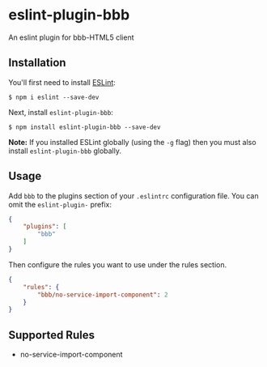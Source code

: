 # eslint-plugin-bbb

An eslint plugin for bbb-HTML5 client

## Installation

You'll first need to install [ESLint](http://eslint.org):

```
$ npm i eslint --save-dev
```

Next, install `eslint-plugin-bbb`:

```
$ npm install eslint-plugin-bbb --save-dev
```

**Note:** If you installed ESLint globally (using the `-g` flag) then you must also install `eslint-plugin-bbb` globally.

## Usage

Add `bbb` to the plugins section of your `.eslintrc` configuration file. You can omit the `eslint-plugin-` prefix:

```json
{
    "plugins": [
        "bbb"
    ]
}
```


Then configure the rules you want to use under the rules section.

```json
{
    "rules": {
        "bbb/no-service-import-component": 2
    }
}
```

## Supported Rules

* no-service-import-component





